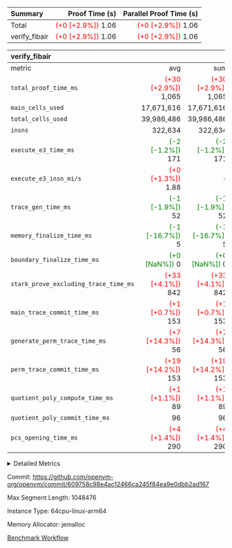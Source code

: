 | Summary | Proof Time (s) | Parallel Proof Time (s) |
|:---|---:|---:|
| Total | <span style='color: red'>(+0 [+2.9%])</span> 1.06 | <span style='color: red'>(+0 [+2.9%])</span> 1.06 |
| verify_fibair | <span style='color: red'>(+0 [+2.9%])</span> 1.06 | <span style='color: red'>(+0 [+2.9%])</span> 1.06 |


| verify_fibair |||||
|:---|---:|---:|---:|---:|
|metric|avg|sum|max|min|
| `total_proof_time_ms ` | <span style='color: red'>(+30 [+2.9%])</span> 1,065 | <span style='color: red'>(+30 [+2.9%])</span> 1,065 | <span style='color: red'>(+30 [+2.9%])</span> 1,065 | <span style='color: red'>(+30 [+2.9%])</span> 1,065 |
| `main_cells_used     ` |  17,671,616 |  17,671,616 |  17,671,616 |  17,671,616 |
| `total_cells_used    ` |  39,986,486 |  39,986,486 |  39,986,486 |  39,986,486 |
| `insns               ` |  322,634 |  322,634 |  322,634 |  322,634 |
| `execute_e3_time_ms  ` | <span style='color: green'>(-2 [-1.2%])</span> 171 | <span style='color: green'>(-2 [-1.2%])</span> 171 | <span style='color: green'>(-2 [-1.2%])</span> 171 | <span style='color: green'>(-2 [-1.2%])</span> 171 |
| `execute_e3_insn_mi/s` | <span style='color: red'>(+0 [+1.3%])</span> 1.88 | -          | <span style='color: red'>(+0 [+1.3%])</span> 1.88 | <span style='color: red'>(+0 [+1.3%])</span> 1.88 |
| `trace_gen_time_ms   ` | <span style='color: green'>(-1 [-1.9%])</span> 52 | <span style='color: green'>(-1 [-1.9%])</span> 52 | <span style='color: green'>(-1 [-1.9%])</span> 52 | <span style='color: green'>(-1 [-1.9%])</span> 52 |
| `memory_finalize_time_ms` | <span style='color: green'>(-1 [-16.7%])</span> 5 | <span style='color: green'>(-1 [-16.7%])</span> 5 | <span style='color: green'>(-1 [-16.7%])</span> 5 | <span style='color: green'>(-1 [-16.7%])</span> 5 |
| `boundary_finalize_time_ms` | <span style='color: green'>(+0 [NaN%])</span> 0 | <span style='color: green'>(+0 [NaN%])</span> 0 | <span style='color: green'>(+0 [NaN%])</span> 0 | <span style='color: green'>(+0 [NaN%])</span> 0 |
| `stark_prove_excluding_trace_time_ms` | <span style='color: red'>(+33 [+4.1%])</span> 842 | <span style='color: red'>(+33 [+4.1%])</span> 842 | <span style='color: red'>(+33 [+4.1%])</span> 842 | <span style='color: red'>(+33 [+4.1%])</span> 842 |
| `main_trace_commit_time_ms` | <span style='color: red'>(+1 [+0.7%])</span> 153 | <span style='color: red'>(+1 [+0.7%])</span> 153 | <span style='color: red'>(+1 [+0.7%])</span> 153 | <span style='color: red'>(+1 [+0.7%])</span> 153 |
| `generate_perm_trace_time_ms` | <span style='color: red'>(+7 [+14.3%])</span> 56 | <span style='color: red'>(+7 [+14.3%])</span> 56 | <span style='color: red'>(+7 [+14.3%])</span> 56 | <span style='color: red'>(+7 [+14.3%])</span> 56 |
| `perm_trace_commit_time_ms` | <span style='color: red'>(+19 [+14.2%])</span> 153 | <span style='color: red'>(+19 [+14.2%])</span> 153 | <span style='color: red'>(+19 [+14.2%])</span> 153 | <span style='color: red'>(+19 [+14.2%])</span> 153 |
| `quotient_poly_compute_time_ms` | <span style='color: red'>(+1 [+1.1%])</span> 89 | <span style='color: red'>(+1 [+1.1%])</span> 89 | <span style='color: red'>(+1 [+1.1%])</span> 89 | <span style='color: red'>(+1 [+1.1%])</span> 89 |
| `quotient_poly_commit_time_ms` |  96 |  96 |  96 |  96 |
| `pcs_opening_time_ms ` | <span style='color: red'>(+4 [+1.4%])</span> 290 | <span style='color: red'>(+4 [+1.4%])</span> 290 | <span style='color: red'>(+4 [+1.4%])</span> 290 | <span style='color: red'>(+4 [+1.4%])</span> 290 |



<details>
<summary>Detailed Metrics</summary>

|  | verify_program_compile_ms | total_cells | stark_prove_excluding_trace_time_ms | quotient_poly_compute_time_ms | quotient_poly_commit_time_ms | perm_trace_commit_time_ms | pcs_opening_time_ms | main_trace_commit_time_ms | app proof_time_ms |
| --- | --- | --- | --- | --- | --- | --- | --- | --- |
|  | 7 | 65,536 | 37 | 1 | 6 | 0 | 21 | 7 | 2,128 | 

| air_name | rows | quotient_deg | main_cols | interactions | constraints | cells |
| --- | --- | --- | --- | --- | --- | --- |
| AccessAdapterAir<2> |  | 2 |  | 5 | 12 |  | 
| AccessAdapterAir<4> |  | 2 |  | 5 | 12 |  | 
| AccessAdapterAir<8> |  | 2 |  | 5 | 12 |  | 
| FibonacciAir | 32,768 | 1 | 2 |  | 5 | 65,536 | 
| FriReducedOpeningAir |  | 2 |  | 39 | 71 |  | 
| JalRangeCheckAir |  | 2 |  | 9 | 14 |  | 
| NativePoseidon2Air<BabyBearParameters>, 1> |  | 2 |  | 136 | 572 |  | 
| PhantomAir |  | 2 |  | 3 | 5 |  | 
| ProgramAir |  | 1 |  | 1 | 4 |  | 
| VariableRangeCheckerAir |  | 1 |  | 1 | 4 |  | 
| VmAirWrapper<AluNativeAdapterAir, FieldArithmeticCoreAir> |  | 2 |  | 15 | 27 |  | 
| VmAirWrapper<BranchNativeAdapterAir, BranchEqualCoreAir<1> |  | 2 |  | 11 | 25 |  | 
| VmAirWrapper<NativeAdapterAir<2, 0>, PublicValuesCoreAir> |  | 2 |  | 11 | 29 |  | 
| VmAirWrapper<NativeLoadStoreAdapterAir<1>, NativeLoadStoreCoreAir<1> |  | 2 |  | 15 | 20 |  | 
| VmAirWrapper<NativeLoadStoreAdapterAir<4>, NativeLoadStoreCoreAir<4> |  | 2 |  | 15 | 20 |  | 
| VmAirWrapper<NativeVectorizedAdapterAir<4>, FieldExtensionCoreAir> |  | 2 |  | 15 | 27 |  | 
| VmConnectorAir |  | 2 |  | 5 | 11 |  | 
| VolatileBoundaryAir |  | 2 |  | 7 | 19 |  | 

| group | trace_gen_time_ms | total_proof_time_ms | total_cells_used | total_cells | stark_prove_excluding_trace_time_ms | quotient_poly_compute_time_ms | quotient_poly_commit_time_ms | perm_trace_commit_time_ms | pcs_opening_time_ms | memory_finalize_time_ms | main_trace_commit_time_ms | main_cells_used | insns | generate_perm_trace_time_ms | fri.log_blowup | execute_e3_time_ms | execute_e3_insn_mi/s | boundary_finalize_time_ms |
| --- | --- | --- | --- | --- | --- | --- | --- | --- | --- | --- | --- | --- | --- | --- | --- | --- | --- | --- |
| verify_fibair | 52 | 1,065 | 39,986,486 | 62,474,410 | 842 | 89 | 96 | 153 | 290 | 5 | 153 | 17,671,616 | 322,634 | 56 | 1 | 171 | 1.88 | 0 | 

| group | air_name | rows | prep_cols | perm_cols | main_cols | cells |
| --- | --- | --- | --- | --- | --- | --- |
| verify_fibair | AccessAdapterAir<2> | 131,072 |  | 16 | 11 | 3,538,944 | 
| verify_fibair | AccessAdapterAir<4> | 65,536 |  | 16 | 13 | 1,900,544 | 
| verify_fibair | AccessAdapterAir<8> | 128 |  | 16 | 17 | 4,224 | 
| verify_fibair | FriReducedOpeningAir | 2,048 |  | 84 | 27 | 227,328 | 
| verify_fibair | JalRangeCheckAir | 32,768 |  | 28 | 12 | 1,310,720 | 
| verify_fibair | NativePoseidon2Air<BabyBearParameters>, 1> | 32,768 |  | 312 | 398 | 23,265,280 | 
| verify_fibair | PhantomAir | 16,384 |  | 12 | 6 | 294,912 | 
| verify_fibair | ProgramAir | 8,192 |  | 8 | 10 | 147,456 | 
| verify_fibair | VariableRangeCheckerAir | 262,144 | 2 | 8 | 1 | 2,359,296 | 
| verify_fibair | VmAirWrapper<AluNativeAdapterAir, FieldArithmeticCoreAir> | 262,144 |  | 36 | 29 | 17,039,360 | 
| verify_fibair | VmAirWrapper<BranchNativeAdapterAir, BranchEqualCoreAir<1> | 32,768 |  | 28 | 23 | 1,671,168 | 
| verify_fibair | VmAirWrapper<NativeLoadStoreAdapterAir<1>, NativeLoadStoreCoreAir<1> | 65,536 |  | 40 | 21 | 3,997,696 | 
| verify_fibair | VmAirWrapper<NativeLoadStoreAdapterAir<4>, NativeLoadStoreCoreAir<4> | 32,768 |  | 40 | 27 | 2,195,456 | 
| verify_fibair | VmAirWrapper<NativeVectorizedAdapterAir<4>, FieldExtensionCoreAir> | 32,768 |  | 36 | 38 | 2,424,832 | 
| verify_fibair | VmConnectorAir | 2 | 1 | 16 | 5 | 42 | 
| verify_fibair | VolatileBoundaryAir | 65,536 |  | 20 | 12 | 2,097,152 | 

| group | trace_height_constraint | weighted_sum | threshold |
| --- | --- | --- | --- |
| verify_fibair | 0 | 1,085,444 | 2,013,265,921 | 
| verify_fibair | 1 | 5,411,200 | 2,013,265,921 | 
| verify_fibair | 2 | 542,722 | 2,013,265,921 | 
| verify_fibair | 3 | 5,476,612 | 2,013,265,921 | 
| verify_fibair | 4 | 65,536 | 2,013,265,921 | 
| verify_fibair | 5 | 12,851,850 | 2,013,265,921 | 

| trace_height_constraint | threshold |
| --- | --- |
| 0 | 2,013,265,921 | 

</details>


Commit: https://github.com/openvm-org/openvm/commit/609758c98e4ac12466ca245f84ea9e0dbb2ad167

Max Segment Length: 1048476

Instance Type: 64cpu-linux-arm64

Memory Allocator: jemalloc

[Benchmark Workflow](https://github.com/openvm-org/openvm/actions/runs/16530471037)
